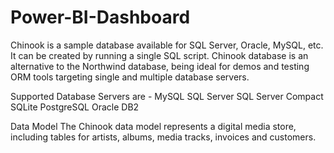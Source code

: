 # Power-BI-Dashboard
Chinook is a sample database available for SQL Server, Oracle, MySQL, etc. It can be created by running a single SQL script. Chinook database is an alternative to the Northwind database, being ideal for demos and testing ORM tools targeting single and multiple database servers.

Supported Database Servers are - 
MySQL
SQL Server
SQL Server Compact
SQLite
PostgreSQL
Oracle
DB2

Data Model
The Chinook data model represents a digital media store, including tables for artists, albums, media tracks, invoices and customers.
